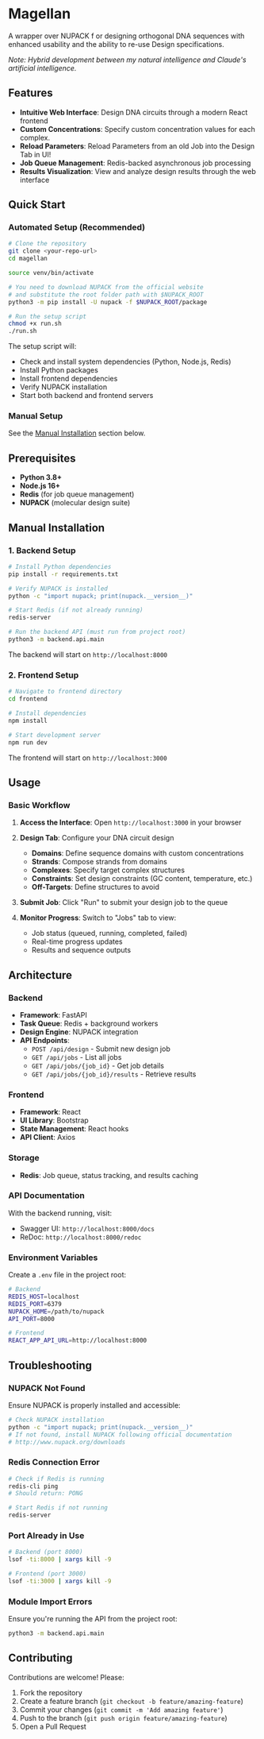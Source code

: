 # Magellan

A wrapper over NUPACK f or designing orthogonal DNA sequences with
enhanced usability and the ability to re-use Design specifications.

_Note: Hybrid development  between my natural intelligence and Claude's 
artificial intelligence._

## Features

- **Intuitive Web Interface**: Design DNA circuits through a modern React
  frontend
- **Custom Concentrations**: Specify custom concentration values for each 
  complex.
- **Reload Parameters**: Reload Parameters from an old Job into the Design Tab 
  in UI!
- **Job Queue Management**: Redis-backed asynchronous job processing
- **Results Visualization**: View and analyze design results through the web
  interface

## Quick Start

### Automated Setup (Recommended)

```bash
# Clone the repository
git clone <your-repo-url>
cd magellan

source venv/bin/activate

# You need to download NUPACK from the official website
# and substitute the root folder path with $NUPACK_ROOT
python3 -m pip install -U nupack -f $NUPACK_ROOT/package

# Run the setup script
chmod +x run.sh
./run.sh
```

The setup script will:

- Check and install system dependencies (Python, Node.js, Redis)
- Install Python packages
- Install frontend dependencies
- Verify NUPACK installation
- Start both backend and frontend servers

### Manual Setup

See the [Manual Installation](#manual-installation) section below.

## Prerequisites

- **Python 3.8+**
- **Node.js 16+**
- **Redis** (for job queue management)
- **NUPACK** (molecular design suite)

## Manual Installation

### 1. Backend Setup

```bash
# Install Python dependencies
pip install -r requirements.txt

# Verify NUPACK is installed
python -c "import nupack; print(nupack.__version__)"

# Start Redis (if not already running)
redis-server

# Run the backend API (must run from project root)
python3 -m backend.api.main
```

The backend will start on `http://localhost:8000`

### 2. Frontend Setup

```bash
# Navigate to frontend directory
cd frontend

# Install dependencies
npm install

# Start development server
npm run dev
```

The frontend will start on `http://localhost:3000`

## Usage

### Basic Workflow

1. **Access the Interface**: Open `http://localhost:3000` in your browser

2. **Design Tab**: Configure your DNA circuit design
    - **Domains**: Define sequence domains with custom concentrations
    - **Strands**: Compose strands from domains
    - **Complexes**: Specify target complex structures
    - **Constraints**: Set design constraints (GC content, temperature, etc.)
    - **Off-Targets**: Define structures to avoid

3. **Submit Job**: Click "Run" to submit your design job to the queue

4. **Monitor Progress**: Switch to "Jobs" tab to view:
    - Job status (queued, running, completed, failed)
    - Real-time progress updates
    - Results and sequence outputs

## Architecture

### Backend

- **Framework**: FastAPI
- **Task Queue**: Redis + background workers
- **Design Engine**: NUPACK integration
- **API Endpoints**:
    - `POST /api/design` - Submit new design job
    - `GET /api/jobs` - List all jobs
    - `GET /api/jobs/{job_id}` - Get job details
    - `GET /api/jobs/{job_id}/results` - Retrieve results

### Frontend

- **Framework**: React
- **UI Library**: Bootstrap
- **State Management**: React hooks
- **API Client**: Axios

### Storage

- **Redis**: Job queue, status tracking, and results caching

### API Documentation

With the backend running, visit:

- Swagger UI: `http://localhost:8000/docs`
- ReDoc: `http://localhost:8000/redoc`

### Environment Variables

Create a `.env` file in the project root:

```bash
# Backend
REDIS_HOST=localhost
REDIS_PORT=6379
NUPACK_HOME=/path/to/nupack
API_PORT=8000

# Frontend
REACT_APP_API_URL=http://localhost:8000
```

## Troubleshooting

### NUPACK Not Found

Ensure NUPACK is properly installed and accessible:

```bash
# Check NUPACK installation
python -c "import nupack; print(nupack.__version__)"
# If not found, install NUPACK following official documentation
# http://www.nupack.org/downloads
```

### Redis Connection Error

```bash
# Check if Redis is running
redis-cli ping
# Should return: PONG

# Start Redis if not running
redis-server
```

### Port Already in Use

```bash
# Backend (port 8000)
lsof -ti:8000 | xargs kill -9

# Frontend (port 3000)
lsof -ti:3000 | xargs kill -9
```

### Module Import Errors

Ensure you're running the API from the project root:

```bash
python3 -m backend.api.main
```

## Contributing

Contributions are welcome! Please:

1. Fork the repository
2. Create a feature branch (`git checkout -b feature/amazing-feature`)
3. Commit your changes (`git commit -m 'Add amazing feature'`)
4. Push to the branch (`git push origin feature/amazing-feature`)
5. Open a Pull Request
